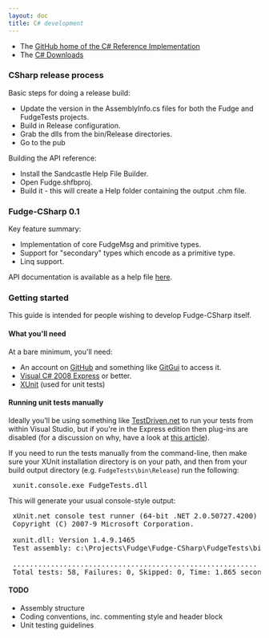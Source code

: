 ```yaml
---
layout: doc
title: C# development
---
```


* The [GitHub home of the C# Reference Implementation](https://github.com/FudgeMsg/Fudge-CSharp)
* The [C# Downloads](https://github.com/FudgeMsg/Fudge-CSharp/releases)


### CSharp release process

Basic steps for doing a release build:

* Update the version in the AssemblyInfo.cs files for both the Fudge and FudgeTests projects.
* Build in Release configuration.
* Grab the dlls from the bin/Release directories.
* Go to the pub

Building the API reference:

* Install the Sandcastle Help File Builder.
* Open Fudge.shfbproj.
* Build it - this will create a Help folder containing the output .chm file.


### Fudge-CSharp 0.1

Key feature summary:

* Implementation of core FudgeMsg and primitive types.
* Support for "secondary" types which encode as a primitive type.
* Linq support.

API documentation is available as a help file
[here](http://fudgemsg.org/download/attachments/2359301/FudgeDocs.zip?version=2&modificationDate=1258795442241).


### Getting started

This guide is intended for people wishing to develop Fudge-CSharp itself.

#### What you'll need

At a bare minimum, you'll need:

* An account on [GitHub](http://github.com/) and something like [GitGui](http://code.google.com/p/msysgit/downloads/list) to access it.
* [Visual C# 2008 Express](http://www.microsoft.com/express/vcsharp/) or better.
* [XUnit](http://www.codeplex.com/xunit) (used for unit tests)

#### Running unit tests manually

Ideally you'll be using something like [TestDriven.net](http://www.testdriven.net/quickstart.aspx) to run
your tests from within Visual Studio, but if you're in the Express edition then plug-ins
are disabled (for a discussion on why, have a look at
[this article](http://blogs.msdn.com/danielfe/archive/2007/05/31/visual-studio-express-and-testdriven-net.aspx)).


If you need to run the tests manually from the command-line, then make sure your XUnit installation directory
is on your path, and then from your build output directory (e.g. `FudgeTests\bin\Release`) run the following:

<pre>
 xunit.console.exe FudgeTests.dll
</pre>

This will generate your usual console-style output:

<pre>
 xUnit.net console test runner (64-bit .NET 2.0.50727.4200)
 Copyright (C) 2007-9 Microsoft Corporation.

 xunit.dll: Version 1.4.9.1465
 Test assembly: c:\Projects\Fudge\Fudge-CSharp\FudgeTests\bin\Release\FudgeTests.dll

 ..........................................................
 Total tests: 58, Failures: 0, Skipped: 0, Time: 1.865 seconds
</pre>

#### TODO

* Assembly structure
* Coding conventions, inc. commenting style and header block
* Unit testing guidelines

